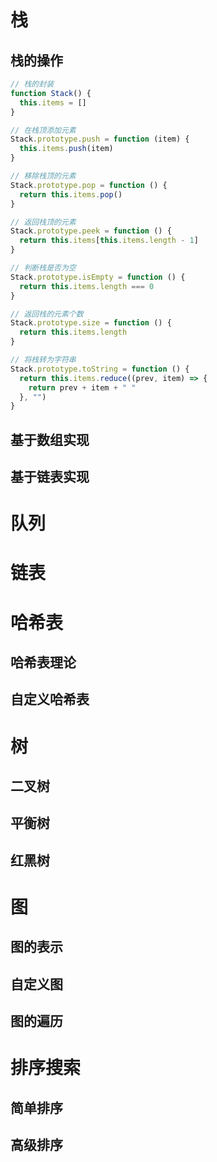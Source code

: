 # 栈

## 栈的操作

```js
// 栈的封装
function Stack() {
  this.items = []
}

// 在栈顶添加元素
Stack.prototype.push = function (item) {
  this.items.push(item)
}

// 移除栈顶的元素
Stack.prototype.pop = function () {
  return this.items.pop()
}

// 返回栈顶的元素
Stack.prototype.peek = function () {
  return this.items[this.items.length - 1]
}

// 判断栈是否为空
Stack.prototype.isEmpty = function () {
  return this.items.length === 0
}

// 返回栈的元素个数
Stack.prototype.size = function () {
  return this.items.length
}

// 将栈转为字符串
Stack.prototype.toString = function () {
  return this.items.reduce((prev, item) => {
    return prev + item + " "
  }, "")
}
```

## 基于数组实现



## 基于链表实现





# 队列







# 链表







# 哈希表

## 哈希表理论



## 自定义哈希表





# 树

## 二叉树



## 平衡树



## 红黑树





# 图

## 图的表示



## 自定义图



## 图的遍历





# 排序搜索

## 简单排序



## 高级排序

